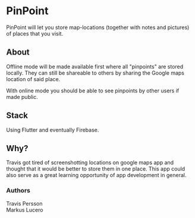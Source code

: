 # PinPoint
PinPoint will let you store map-locations (together with notes and pictures) of places that you visit.

## About
Offline mode will be made available first where all "pinpoints" are stored locally. They can still be shareable to others by sharing the Google maps location of said place.

With online mode you should be able to see pinpoints by other users if made public.

## Stack
Using Flutter and eventually Firebase.

## Why?
Travis got tired of screenshotting locations on google maps app and thought that it would be better to store them in one place. This app could also serve as a great learning opportunity of app development in general.

### Authors
Travis Persson  
Markus Lucero
